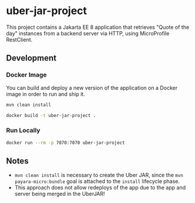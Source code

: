 # uber-jar-project

This project contains a Jakarta EE 8 application that retrieves "Quote of the day" instances from a backend server via HTTP, using MicroProfile RestClient.

## Development

### Docker Image
You can build and deploy a new version of the application on a Docker image in order to run and ship it.

```bash
mvn clean install
``` 
```bash
docker build -t uber-jar-project .
``` 

### Run Locally
```bash
docker run --rm -p 7070:7070 uber-jar-project
``` 

## Notes
- `mvn clean install` is necessary to create the Uber JAR, since the `mvn payara-micro:bundle` goal is attached to the `install` lifecycle phase.
- This approach does not allow redeploys of the app due to the app and server being merged in the UberJAR!